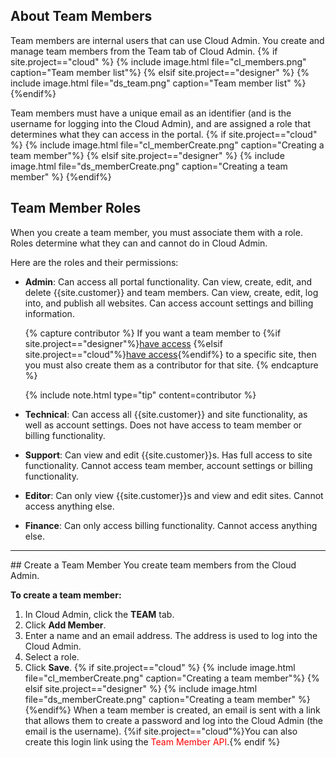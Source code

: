 ## About Team Members

​Team members are internal users that can use <a data-container="body" data-toggle="popover" data-content="{{site.data.glossary.Cloud_Admin}}">Cloud Admin</a>. You create and manage team members from the Team tab of Cloud Admin.
{% if site.project=="cloud" %}
{% include image.html file="cl_members.png" caption="Team member list"%}
{% elsif site.project=="designer" %}
{% include image.html file="ds_team.png" caption="Team member list" %}
{%endif%}

Team members must have a unique email as an identifier (and is the username for logging into the Cloud Admin), and are assigned a role that determines what they can access in the portal.
{% if site.project=="cloud" %}
{% include image.html file="cl_memberCreate.png" caption="Creating a team member"%}
{% elsif site.project=="designer" %}
{% include image.html file="ds_memberCreate.png" caption="Creating a team member" %}
{%endif%}

## Team Member Roles
When you create a team member, you must associate them with a role. Roles determine what they can and cannot do in Cloud Admin.

Here are the roles and their permissions:

* **Admin**: Can access all portal functionality. Can view, create, edit, and delete {{site.customer}} and team members. Can view, create, edit, log into, and publish all websites. Can access account settings and billing information.

    {% capture contributor %}
    If you want a team member to {%if site.project=="designer"%}[have access](ds_gs_access_sites.html) {%elsif site.project=="cloud"%}[have access](cl_gs_access_sites.html){%endif%} to a specific site, then you must also create them as a <a data-container="body" data-toggle="popover" data-content="{{site.data.glossary.site_contributor}}">contributor</a> for that site.
    {% endcapture %}

    {% include note.html type="tip" content=contributor %}

* **Technical**: Can access all {{site.customer}} and site functionality, as well as account settings. Does not have access to team member or billing functionality.
* **Support**: Can view and edit {{site.customer}}s. Has full access to site functionality. Cannot access team member, account settings or billing functionality.
* **Editor**: Can only view {{site.customer}}s and view and edit sites. Cannot access anything else.
* **Finance**: Can only access billing functionality. Cannot access anything else.
<hr>
## Create a Team Member
You create team members from the Cloud Admin.

**To create a team member:**
1. In Cloud Admin, click the **TEAM** tab.
2. Click **Add Member**.
3. Enter a name and an email address. The address is used to log into the Cloud Admin.
4. Select a role.
5. Click **Save**.
{% if site.project=="cloud" %}
{% include image.html file="cl_memberCreate.png" caption="Creating a team member"%}
{% elsif site.project=="designer" %}
{% include image.html file="ds_memberCreate.png" caption="Creating a team member" %}
{%endif%}
When a team member is created, an email is sent with a link that allows them to create a password and log into the Cloud Admin (the email is the username). {%if site.project=="cloud"%}You can also create this login link using the <span style="color: red">Team Member API</span>.{% endif %}
<!--TODO: Cloud: add link-->
